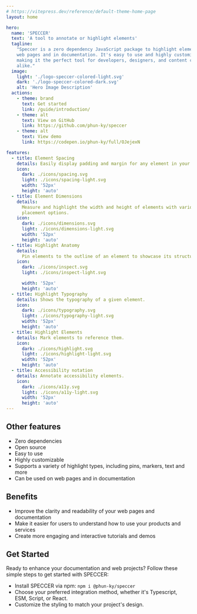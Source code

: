 ```yaml
---
# https://vitepress.dev/reference/default-theme-home-page
layout: home

hero:
  name: 'SPECCER'
  text: 'A tool to annotate or highlight elements'
  tagline:
    "Speccer is a zero dependency JavaScript package to highlight elements on
    web pages and in documentation. It's easy to use and highly customizable,
    making it the perfect tool for developers, designers, and content creators
    alike."
  image:
    light: './logo-speccer-colored-light.svg'
    dark: './logo-speccer-colored-dark.svg'
    alt: 'Hero Image Description'
  actions:
    - theme: brand
      text: Get started
      link: /guide/introduction/
    - theme: alt
      text: View on GitHub
      link: https://github.com/phun-ky/speccer
    - theme: alt
      text: View demo
      link: https://codepen.io/phun-ky/full/OJejexN

features:
  - title: Element Spacing
    details: Easily display padding and margin for any element in your projects.
    icon:
      dark: ./icons/spacing.svg
      light: ./icons/spacing-light.svg
      width: '52px'
      height: 'auto'
  - title: Element Dimensions
    details:
      Measure and highlight the width and height of elements with various
      placement options.
    icon:
      dark: ./icons/dimensions.svg
      light: ./icons/dimensions-light.svg
      width: '52px'
      height: 'auto'
  - title: Highlight Anatomy
    details:
      Pin elements to the outline of an element to showcase its structure.
    icon:
      dark: ./icons/inspect.svg
      light: ./icons/inspect-light.svg

      width: '52px'
      height: 'auto'
  - title: Highlight Typography
    details: Shows the typography of a given element.
    icon:
      dark: ./icons/typography.svg
      light: ./icons/typography-light.svg
      width: '52px'
      height: 'auto'
  - title: Highlight Elements
    details: Mark elements to reference them.
    icon:
      dark: ./icons/highlight.svg
      light: ./icons/highlight-light.svg
      width: '52px'
      height: 'auto'
  - title: Accessibility notation
    details: Annotate accessibility elements.
    icon:
      dark: ./icons/a11y.svg
      light: ./icons/a11y-light.svg
      width: '52px'
      height: 'auto'
---
```


## Other features

- Zero dependencies
- Open source
- Easy to use
- Highly customizable
- Supports a variety of highlight types, including pins, markers, text and more
- Can be used on web pages and in documentation

## Benefits

- Improve the clarity and readability of your web pages and documentation
- Make it easier for users to understand how to use your products and services
- Create more engaging and interactive tutorials and demos

## Get Started

Ready to enhance your documentation and web projects? Follow these simple steps
to get started with SPECCER:

- Install SPECCER via npm: `npm i @phun-ky/speccer`
- Choose your preferred integration method, whether it's Typescript, ESM,
  Script, or React.
- Customize the styling to match your project's design.
